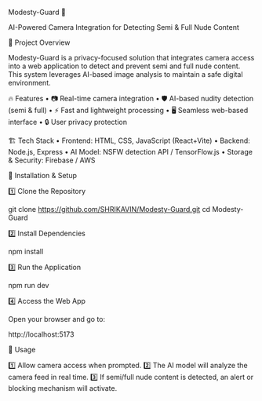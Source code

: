Modesty-Guard 🚀

AI-Powered Camera Integration for Detecting Semi & Full Nude Content

📌 Project Overview

Modesty-Guard is a privacy-focused solution that integrates camera access into a web application to detect and prevent semi and full nude content. This system leverages AI-based image analysis to maintain a safe digital environment.

🔥 Features
	•	📷 Real-time camera integration
	•	🛡️ AI-based nudity detection (semi & full)
	•	⚡ Fast and lightweight processing
	•	🖥️ Seamless web-based interface
	•	🔒 User privacy protection

🏗️ Tech Stack
	•	Frontend: HTML, CSS, JavaScript (React+Vite)
	•	Backend: Node.js, Express
	•	AI Model: NSFW detection API / TensorFlow.js
	•	Storage & Security: Firebase / AWS

🚀 Installation & Setup

1️⃣ Clone the Repository

git clone https://github.com/SHRIKAVIN/Modesty-Guard.git
cd Modesty-Guard

2️⃣ Install Dependencies

npm install

3️⃣ Run the Application

npm run dev

4️⃣ Access the Web App

Open your browser and go to:

http://localhost:5173

📌 Usage

1️⃣ Allow camera access when prompted.
2️⃣ The AI model will analyze the camera feed in real time.
3️⃣ If semi/full nude content is detected, an alert or blocking mechanism will activate.
